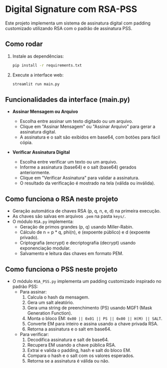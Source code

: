 # Digital Signature com RSA-PSS

Este projeto implementa um sistema de assinatura digital com padding customizado utilizando RSA com o padrão de assinatura PSS.

## Como rodar

1. Instale as dependências:
   ```bash
   pip install -r requirements.txt
   ```
2. Execute a interface web:
   ```bash
   streamlit run main.py
   ```

## Funcionalidades da interface (main.py)

- **Assinar Mensagem ou Arquivo**
  - Escolha entre assinar um texto digitado ou um arquivo.
  - Clique em "Assinar Mensagem" ou "Assinar Arquivo" para gerar a assinatura digital.
  - A assinatura e o salt são exibidos em base64, com botões para fácil cópia.

- **Verificar Assinatura Digital**
  - Escolha entre verificar um texto ou um arquivo.
  - Informe a assinatura (base64) e o salt (base64) gerados anteriormente.
  - Clique em "Verificar Assinatura" para validar a assinatura.
  - O resultado da verificação é mostrado na tela (válida ou inválida).

## Como funciona o RSA neste projeto
- Geração automática de chaves RSA (p, q, n, e, d) na primeira execução.
- As chaves são salvas em arquivos `.pem` na pasta `keys/`.
- O módulo `RSA.py` implementa:
  - Geração de primos grandes (p, q) usando Miller-Rabin.
  - Cálculo de n = p * q, phi(n), e (expoente público) e d (expoente privado).
  - Criptografia (encrypt) e decriptografia (decrypt) usando exponenciação modular.
  - Salvamento e leitura das chaves em formato PEM.

## Como funciona o PSS neste projeto
- O módulo `RSA_PSS.py` implementa um padding customizado inspirado no padrão PSS:
  - Para assinar:
    1. Calcula o hash da mensagem.
    2. Gera um salt aleatório.
    3. Gera uma string de preenchimento (PS) usando MGF1 (Mask Generation Function).
    4. Monta o bloco EM: `0x00 || 0x01 || PS || 0x00 || H(M) || SALT`.
    5. Converte EM para inteiro e assina usando a chave privada RSA.
    6. Retorna a assinatura e o salt em base64.
  - Para verificar:
    1. Decodifica assinatura e salt de base64.
    2. Recupera EM usando a chave pública RSA.
    3. Extrai e valida o padding, hash e salt do bloco EM.
    4. Compara o hash e o salt com os valores esperados.
    5. Retorna se a assinatura é válida ou não.
